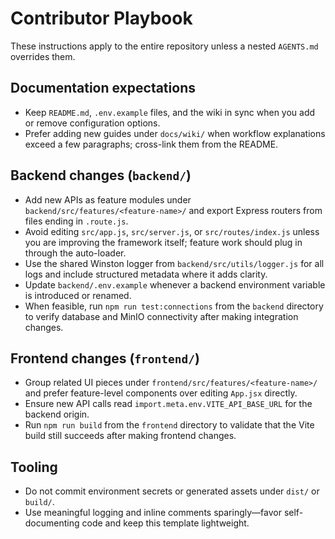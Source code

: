 # Contributor Playbook

These instructions apply to the entire repository unless a nested `AGENTS.md` overrides them.

## Documentation expectations
- Keep `README.md`, `.env.example` files, and the wiki in sync when you add or remove configuration options.
- Prefer adding new guides under `docs/wiki/` when workflow explanations exceed a few paragraphs; cross-link them from the README.

## Backend changes (`backend/`)
- Add new APIs as feature modules under `backend/src/features/<feature-name>/` and export Express routers from files ending in `.route.js`.
- Avoid editing `src/app.js`, `src/server.js`, or `src/routes/index.js` unless you are improving the framework itself; feature work should plug in through the auto-loader.
- Use the shared Winston logger from `backend/src/utils/logger.js` for all logs and include structured metadata where it adds clarity.
- Update `backend/.env.example` whenever a backend environment variable is introduced or renamed.
- When feasible, run `npm run test:connections` from the `backend` directory to verify database and MinIO connectivity after making integration changes.

## Frontend changes (`frontend/`)
- Group related UI pieces under `frontend/src/features/<feature-name>/` and prefer feature-level components over editing `App.jsx` directly.
- Ensure new API calls read `import.meta.env.VITE_API_BASE_URL` for the backend origin.
- Run `npm run build` from the `frontend` directory to validate that the Vite build still succeeds after making frontend changes.

## Tooling
- Do not commit environment secrets or generated assets under `dist/` or `build/`.
- Use meaningful logging and inline comments sparingly—favor self-documenting code and keep this template lightweight.
